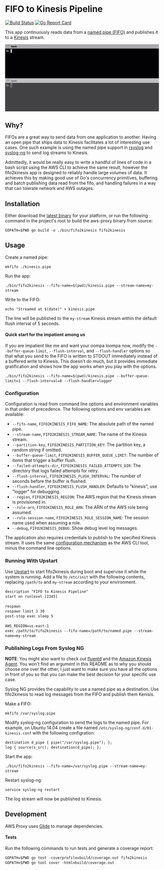 # FIFO to Kinesis Pipeline

[![Build Status](https://travis-ci.org/acquia/fifo2kinesis.svg?branch=master)](https://travis-ci.org/acquia/fifo2kinesis)
[![Go Report Card](https://goreportcard.com/badge/github.com/acquia/fifo2kinesis)](https://goreportcard.com/report/github.com/acquia/fifo2kinesis)

This app continuously reads data from a [named pipe (FIFO)](https://en.wikipedia.org/wiki/Named_pipe)
and publishes it to a [Kinesis](https://aws.amazon.com/kinesis/) stream.

![fifo2kinesis cli demo](/doc/images/fifo2kinesis.gif)

## Why?

FIFOs are a great way to send data from one application to another. Having
an open pipe that ships data to Kinesis facilitates a lot of interesting use
cases. One such example is using the named pipe support in
[rsyslog](http://www.rsyslog.com/doc/v8-stable/configuration/modules/ompipe.html)
and [syslog-ng](https://www.balabit.com/sites/default/files/documents/syslog-ng-ose-latest-guides/en/syslog-ng-ose-guide-admin/html/configuring-destinations-pipe.html)
to send log streams to Kinesis.

Admittedly, it would be really easy to write a handful of lines of code in
a bash script using the AWS CLI to achieve the same result, however the
fifo2kinesis app is designed to reliably handle large volumes of data. It
achieves this by making good use of Go's concurrency primitives, buffering
and batch publishing data read from the fifo, and handling failures in a
way that can tolerate network and AWS outages.

## Installation

Either download the [latest binary](https://github.com/acquia/fifo2kinesis/releases/latest)
for your platform, or run the following command in the project's root to build
the aws-proxy binary from source:

```shell
GOPATH=$PWD go build -o ./bin/fifo2kinesis fifo2kinesis
```

## Usage

Create a named pipe:

```shell
mkfifo ./kinesis.pipe
```

Run the app:

```shell
./bin/fifo2kinesis --fifo-name=$(pwd)/kinesis.pipe --stream-name=my-stream
```

Write to the FIFO:

```shell
echo "Streamed at $(date)" > kinesis.pipe
```

The line will be published to the `my-stream` Kinesis stream within the
default flush interval of 5 seconds.

#### Quick start for the impatient among us

If you are impatient like me and want your oompa loompa now, modify the
`--buffer-queue-limit`, `--flush-interval`, and `--flush-handler` options so
that what you send to the FIFO is written to STDOUT immediately instead of a
buffered write to Kinesis. This doesn't do much, but it provides immediate
gratification and shows how the app works when you play with the options.

```shell
./bin/fifo2kinesis --fifo-name=$(pwd)/kinesis.pipe --buffer-queue-limit=1 --flush-interval=0 --flush-handler=logger
```

### Configuration

Configuration is read from command line options and environment variables
in that order of precedence. The following options and env variables are
available:

* `--fifo-name`, `FIFO2KINESIS_FIFO_NAME`: The absolute path of the named pipe.
* `--stream-name`, `FIFO2KINESIS_STREAM_NAME`: The name of the Kinesis stream.
* `--partition-key`, `FIFO2KINESIS_PARTITION_KEY`: The partition key, a random string if omitted.
* `--buffer-queue-limit`, `FIFO2KINESIS_BUFFER_QUEUE_LIMIT`: The number of items that trigger a buffer flush.
* `--failed-attempts-dir`, `FIFO2KINESIS_FAILED_ATTEMPTS_DIR`: The directory that logs failed attempts for retry.
* `--flush-interval`, `FIFO2KINESIS_FLUSH_INTERVAL`: The number of seconds before the buffer is flushed.
* `--flush-handler`, `FIFO2KINESIS_FLUSH_HANDLER`: Defaults to "kinesis", use "logger" for debugging.
* `--region`, `FIFO2KINESIS_REGION`: The AWS region that the Kinesis stream is provisioned in.
* `--role-arn`, `FIFO2KINESIS_ROLE_ARN`: The ARN of the AWS role being assumed.
* `--role-session-name`, `FIFO2KINESIS_ROLE_SESSION_NAME`: The session name used when assuming a role.
* `--debug`, `FIFO2KINESIS_DEBUG`: Show debug level log messages.

The application also requires credentials to publish to the specified
Kinesis stream. It uses the same [configuration mechanism](http://docs.aws.amazon.com/cli/latest/userguide/cli-chap-getting-started.html#config-settings-and-precedence)
as the AWS CLI tool, minus the command line options.

### Running With Upstart

Use [Upstart](http://upstart.ubuntu.com/) to start fifo2kinesis during boot
and supervise it while the system is running. Add a file to `/etc/init` with
the following contents, replacing `/path/to` and `my-stream` according to
your environment.

```
description "FIFO to Kinesis Pipeline"
start on runlevel [2345]

respawn
respawn limit 3 30
post-stop exec sleep 5

AWS_REGION=us-east-1
exec /path/to/fifo2kinesis --fifo-name=/path/to/named.pipe --stream-name=my-stream
```

### Publishing Logs From Syslog NG

**NOTE**: You might also want to check out [fluentd](http://www.fluentd.org/)
and the [Amazon Kinesis Agent](https://github.com/awslabs/amazon-kinesis-agent).
You won't find an argument in this README as to why you should choose one
over the other, I just want to make sure you have all the options in front
of you so that you can make the best decision for your specific use case.

Syslog NG provides the capability to use a named pipe as a destination. Use
fifo2kinesis to read log messages from the FIFO and publish them Kenisis.

Make a FIFO:

```
mkfifo /var/syslog.pipe
```

Modify syslog-ng configuration to send the logs to the named pipe. For example,
on Ubuntu 14.04 create a file named `/etc/syslog-ng/conf.d/01-kinesis.conf` with
the following configration:

```
destination d_pipe { pipe("/var/syslog.pipe"); };
log { source(s_src); destination(d_pipe); };
```

Start the app:

```
./bin/fifo2kinesis --fifo-name=/var/syslog.pipe --stream-name=my-stream
```

Restart syslog-ng:

```
service syslog-ng restart
```

The log stream will now be published to Kinesis.


## Development

AWS Proxy uses [Glide](https://glide.sh/) to manage dependencies.

#### Tests

Run the following commands to run tests and generate a coverage report:

```shell
GOPATH=$PWD go test -coverprofile=build/coverage.out fifo2kinesis
GOPATH=$PWD go tool cover -html=build/coverage.out
```